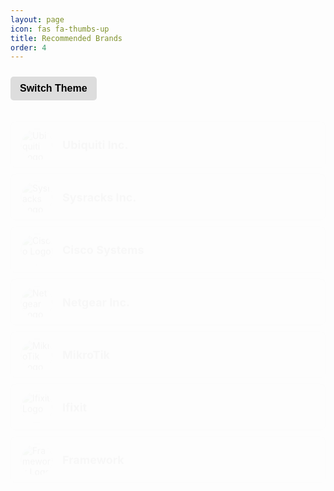 ```yaml
---
layout: page
icon: fas fa-thumbs-up
title: Recommended Brands
order: 4
---
```


<style>
  .brand-button {
    display: flex;
    align-items: center;
    background-color: #ffffff;
    border: 1px solid #ddd;
    border-radius: 8px;
    padding: 10px 15px;
    margin: 10px 0;
    box-shadow: 0 2px 4px rgba(0, 0, 0, 0.1);
    transition: transform 0.2s, box-shadow 0.2s, background-color 0.3s;
    animation: fadeIn 0.5s ease-in-out;
    cursor: pointer;
  }

  .brand-button:hover {
    transform: translateY(-3px) scale(1.02);
    box-shadow: 0 6px 12px rgba(0, 0, 0, 0.25);
    background-color: #f0f0f0;
  }

  .brand-button img {
    width: 50px;
    height: 50px;
    margin-right: 15px;
    border-radius: 50%;
    border: 1px solid #ddd;
    transition: transform 0.3s ease;
  }

  .brand-button:hover img {
    transform: rotate(5deg) scale(1.1);
  }

  .brand-button span {
    font-size: 18px;
    font-weight: bold;
    color: #555;
    transition: color 0.3s ease;
  }

  .brand-button:hover span {
    color: #333;
  }

  .brand-link {
    display: none;
  }

  @keyframes fadeIn {
    from {
      opacity: 0;
      transform: translateY(10px);
    }
    to {
      opacity: 1;
      transform: translateY(0);
    }
  }

  [data-theme="dark"] .brand-button {
    background-color: #333;
    border: 1px solid #555;
    box-shadow: 0 2px 4px rgba(255, 255, 255, 0.1);
  }

  [data-theme="dark"] .brand-button:hover {
    background-color: #444;
    box-shadow: 0 6px 12px rgba(255, 255, 255, 0.25);
  }

  [data-theme="dark"] .brand-button img {
    border: 1px solid #555;
  }

  [data-theme="dark"] .brand-button span {
    color: #f9f9f9;
  }

  #theme-toggle {
    margin: 10px 0;
    padding: 10px 15px;
    background-color: #ddd;
    border: none;
    border-radius: 5px;
    cursor: pointer;
    font-size: 16px;
    font-weight: bold;
    transition: background-color 0.3s ease, color 0.3s ease;
  }

  [data-theme="dark"] #theme-toggle {
    background-color: #555;
    color: #f9f9f9;
  }
</style>

<button id="theme-toggle" onclick="window.toggleTheme()">Switch Theme</button>

<script>
  document.addEventListener('DOMContentLoaded', () => {
    // Ensure the theme is applied based on the user's preference or system setting
    const userPrefersDark = window.matchMedia('(prefers-color-scheme: dark)').matches;
    const savedTheme = localStorage.getItem('theme');
    const theme = savedTheme || (userPrefersDark ? 'dark' : 'light');
    document.documentElement.setAttribute('data-theme', theme);

    // Update the toggle button text based on the current theme
    function updateToggleButtonText() {
      const currentTheme = document.documentElement.getAttribute('data-theme');
      const toggleButton = document.getElementById('theme-toggle');
      if (toggleButton) {
        toggleButton.textContent = currentTheme === 'dark' ? 'Switch to Light Mode' : 'Switch to Dark Mode';
      }
    }

    // Function to toggle theme
    window.toggleTheme = function () {
      const currentTheme = document.documentElement.getAttribute('data-theme');
      const newTheme = currentTheme === 'dark' ? 'light' : 'dark';
      document.documentElement.setAttribute('data-theme', newTheme);
      localStorage.setItem('theme', newTheme);
      updateToggleButtonText();
    };

    // Initialize the toggle button text on page load
    updateToggleButtonText();
  });
</script>

<div class="brand-button" onclick="window.location.href='{{ '/assets/img/brand-icons/ubiquiti-logo.png' | relative_url }}';">
  <img src="{{ '/assets/img/brand-icons/ubiquiti-logo.png' | relative_url }}" alt="Ubiquiti Logo">
  <span>Ubiquiti Inc.</span>
</div>

<div class="brand-button" onclick="window.location.href='{{ '/assets/img/brand-icons/sysracks-logo.png' | relative_url }}';">
  <img src="{{ '/assets/img/brand-icons/sysracks-logo.png' | relative_url }}" alt="Sysracks Logo">
  <span>Sysracks Inc.</span>
</div>

<div class="brand-button" onclick="window.location.href='{{ '/assets/img/brand-icons/cisco-logo.png' | relative_url }}';">
  <img src="{{ '/assets/img/brand-icons/cisco-logo.png' | relative_url }}" alt="Cisco Logo">
  <span>Cisco Systems</span>
</div>

<div class="brand-button" onclick="window.location.href='{{ '/assets/img/brand-icons/netgear-logo.png' | relative_url }}';">
  <img src="{{ '/assets/img/brand-icons/netgear-logo.png' | relative_url }}" alt="Netgear Logo">
  <span>Netgear Inc.</span>
</div>

<div class="brand-button" onclick="window.location.href='{{ '/assets/img/brand-icons/mikrotik-logo.png' | relative_url }}';">
  <img src="{{ '/assets/img/brand-icons/mikrotik-logo.png' | relative_url }}" alt="MikroTik Logo">
  <span>MikroTik</span>
</div>

<div class="brand-button" onclick="window.location.href='{{ '/assets/img/brand-icons/ifixit-logo.png' | relative_url }}';">
  <img src="{{ '/assets/img/brand-icons/ifixit-logo.png' | relative_url }}" alt="Ifixit Logo">
  <span>Ifixit</span>
</div>

<div class="brand-button" onclick="window.location.href='{{ '/assets/img/brand-icons/framework-logo.png' | relative_url }}';">
  <img src="{{ '/assets/img/brand-icons/framework-logo.png' | relative_url }}" alt="Framework Logo">
  <span>Framework</span>
</div>
